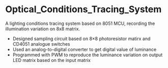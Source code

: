 # Optical_Conditions_Tracing_System

A lighting conditions tracing system based on 8051 MCU, recording the illumination variation on 8x8 matrix.

* Designed sampling circuit based on 8×8 photoresistor matirx and CD4051 analogue switches
* Used an analog-to-digital converter to get digital value of luminance
* Programmed with PWM to reproduce the luminance variation on output LED matrix based on the input matrix
